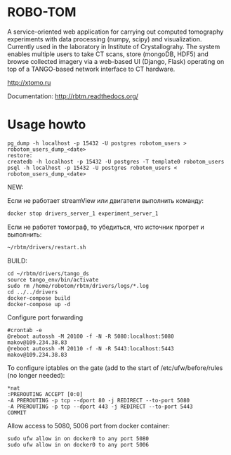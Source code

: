 # ROBO-TOM
A service-oriented web application for carrying out computed tomography experiments with data processing (numpy, scipy) and visualization. Currently used in the laboratory in Institute of Crystallograhy. The system enables multiple users to take CT scans, store (mongoDB, HDF5) and browse collected imagery via a web-based UI (Django, Flask) operating on top of a TANGO-based network interface to CT hardware.

http://xtomo.ru

Documentation: http://rbtm.readthedocs.org/

# Usage howto
```
pg_dump -h localhost -p 15432 -U postgres robotom_users > robotom_users_dump_<date>
restore:
createdb -h localhost -p 15432 -U postgres -T template0 robotom_users
psql -h localhost -p 15432 -U postgres robotom_users < robotom_users_dump_<date>
```


NEW:

Если не работает streamView или двигатели выполнить команду:
```sh
docker stop drivers_server_1 experiment_server_1 
```

Если не работет томограф, то убедиться, что источник прогрет и выполнить:

```sh
~/rbtm/drivers/restart.sh
```

BUILD:

```
cd ~/rbtm/drivers/tango_ds
source tango_env/bin/activate
sudo rm /home/robotom/rbtm/drivers/logs/*.log
cd ../../drivers
docker-compose build
docker-compose up -d
```

Configure port forwarding

```
#crontab -e 
@reboot autossh -M 20100 -f -N -R 5080:localhost:5080 makov@109.234.38.83
@reboot autossh -M 20110 -f -N -R 5443:localhost:5443 makov@109.234.38.83
```

To configure iptables on the gate (add to the start of /etc/ufw/before/rules (no longer needed):

```
*nat
:PREROUTING ACCEPT [0:0]
-A PREROUTING -p tcp --dport 80 -j REDIRECT --to-port 5080
-A PREROUTING -p tcp --dport 443 -j REDIRECT --to-port 5443
COMMIT
```

Allow access to 5080, 5006 port from docker container:

```
sudo ufw allow in on docker0 to any port 5080
sudo ufw allow in on docker0 to any port 5006
```
